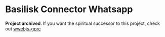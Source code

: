# Basilisk Connector Whatsapp

**Project archived**. If you want the spiritual successor to this project, check out [wwebjs-gprc](https://github.com/ugsto/wwebjs-grpc)
